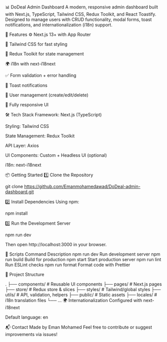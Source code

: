 📊 DoDeal Admin Dashboard
A modern, responsive admin dashboard built with Next.js, TypeScript, Tailwind CSS, Redux Toolkit, and React Toastify.
Designed to manage users with CRUD functionality, modal forms, toast notifications, and internationalization (i18n) support.

🚀 Features
⚙️ Next.js 13+ with App Router

🎨 Tailwind CSS for fast styling

💼 Redux Toolkit for state management

🌍 i18n with next-i18next

✅ Form validation + error handling

🔔 Toast notifications

🧑 User management (create/edit/delete)

📱 Fully responsive UI

🛠️ Tech Stack
Framework: Next.js (TypeScript)

Styling: Tailwind CSS

State Management: Redux Toolkit

API Layer: Axios

UI Components: Custom + Headless UI (optional)

i18n: next-i18next

📦 Getting Started
1️⃣ Clone the Repository

git clone https://github.com/Emanmohamedawad/DoDeal-admin-dashboard.git

2️⃣ Install Dependencies
Using npm:

npm install

3️⃣ Run the Development Server

npm run dev

Then open http://localhost:3000 in your browser.

🧪 Scripts
Command	Description
npm run dev	Run development server
npm run build	Build for production
npm start	Start production server
npm run lint	Run ESLint checks
npm run format	Format code with Prettier

📁 Project Structure

.
├── components/         # Reusable UI components
├── pages/              # Next.js pages
├── store/              # Redux store & slices
├── styles/             # Tailwind/global styles
├── utils/              # API, validation, helpers
├── public/             # Static assets
├── locales/            # i18n translation files
└── ...
🌍 Internationalization
Configured with next-i18next

Default language: en


📬 Contact
Made by Eman Mohamed
Feel free to contribute or suggest improvements via issues!
